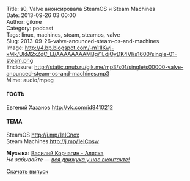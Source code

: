 Title: s0, Valve анонсировала SteamOS и Steam Machines  
Date: 2013-09-26 03:00:00  
Author: gikme  
Category: podcast  
Tags: linux, machines, steam, steamos, valve  
Slug: 2013-09-26-valve-anounced-steam-os-and-machines  
Image: http://4.bp.blogspot.com/-m11IKwj-xMk/UkM2xZdC_LI/AAAAAAAAMBg/1LdjOyDK4VI/s1600/single-01-steam.png  
Enclosure: http://static.qnub.ru/gik.me/mp3/s01/single/s00000-valve-anounced-steam-os-and-machines.mp3  
Mime: audio/mpeg

#### ГОСТЬ

Евгений Хазанов <http://vk.com/id8410212>

#### ТЕМА

SteamOS <http://j.mp/1eICnox>  
Steam Machines <http://j.mp/1eICosw>

**Музыка:** [Василий Корчагин - Аляска](http://vk.com/bacc3)  
*Не забывайте — [вся движуха у нас вконтакте!](http://vk.com/gikme)*

[Скачать выпуск](http://static.qnub.ru/gik.me/mp3/s01/single/s00000-valve-anounced-steam-os-and-machines.mp3)

